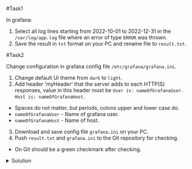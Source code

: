 #Task1 

In grafana:
1) Select all log lines starting from 2022-10-01 to 2022-12-31 in the `/var/log/app.log` file where an error of type `ERROR` was thrown.
2) Save the result in `txt` format on your PC and rename file to `result.txt`.
   <br>

#Task2 

Change configuration in grafana config file `/etc/grafana/grafana.ini`.
1) Change default UI theme from `dark` to `light`.
2) Add header 'myHeader' that the server adds to each HTTP(S) responses,
   value in this header must be `User is: nameOfGrafanaUser. Host is: nameOfGrafanaHost`.
-  Spaces do not matter, but periods, colons upper and lower case do.
- `nameOfGrafanaUser` - Name of grafana user.
- `nameOfGrafanaHost` - Name of host.
3) Download and save config file `grafana.ini` on your PC.
4) Push `result.txt` and `grafana.ini` to the Git repository for checking.
- On Git should be a green checkmark after checking.
  <br>
<details>
<summary>Solution</summary>

Save file from grafana 

<img src="./images/txt_file.png" style="width: 500px">

Save file from the environment. 

<img src="./images/save_file.png" style="width: 500px">

</details>